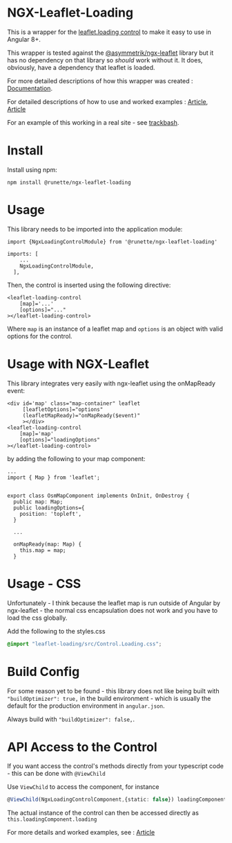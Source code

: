 # NGX-Leaflet-Loading

This is a wrapper for the [leaflet.loading control](https://github.com/ebrelsford/Leaflet.loading) to make it easy to use in Angular 8+.

This wrapper is tested against the [@asymmetrik/ngx-leaflet](https://github.com/Asymmetrik/ngx-leaflet) library but it has no dependency on that library so *should* work without it. It does, obviously, have a dependency that leaflet is loaded.

For more detailed descriptions of how this wrapper was created : [Documentation](https://runette.gitbook.io/alcm/).

For detailed descriptions of how to use and worked examples : [Article](https://medium.com/runic-software/quick-guide-to-leaflet-controls-in-angular-io-1b35d0807bdb), [Article](https://medium.com/runic-software/advanced-interactive-maps-in-angular-with-leaflet-68baafa03f72)

For an example of this working in a real site - see [trackbash](https://trackbash.co.uk).

# Install

Install using npm:

```
npm install @runette/ngx-leaflet-loading
```

# Usage

This library needs to be imported into the application module:

```
import {NgxLoadingControlModule} from '@runette/ngx-leaflet-loading'

imports: [
    ...
    NgxLoadingControlModule,
  ],
```

Then, the control is inserted using the following directive:

```
<leaflet-loading-control
    [map]='...'
    [options]="..."
></leaflet-loading-control>
```

Where `map` is an instance of a leaflet map and `options` is an object with valid options for the control.

# Usage with NGX-Leaflet

This library integrates very easily with ngx-leaflet using the onMapReady event:

```
<div id='map' class="map-container" leaflet
     [leafletOptions]="options"
     (leafletMapReady)="onMapReady($event)"
     ></div>
<leaflet-loading-control
    [map]='map'
    [options]="loadingOptions"
></leaflet-loading-control>
```
by adding the following to your map component:

```
...
import { Map } from 'leaflet';


export class OsmMapComponent implements OnInit, OnDestroy {
  public map: Map;
  public loadingOptions={
    position: 'topleft',
  }
  
  ...
  
  onMapReady(map: Map) {
    this.map = map;
  }
```

# Usage - CSS

Unfortunately - I think because the leaflet map is run outside of Angular by ngx-leaflet - the normal css encapsulation does not work and you have to load the css globally.

Add the following to the styles.css 

```CSS
@import "leaflet-loading/src/Control.Loading.css";
```

# Build Config

For some reason yet to be found - this library does not like being built with `"buildOptimizer": true,` in the build environment - which is usually the default for the production environment in `angular.json`.

Always build with `"buildOptimizer": false,`.

# API Access to the Control

If you want access the control's methods directly from your typescript code - this can be done with `@ViewChild`

Use `ViewChild` to access the component, for instance 

```ts
@ViewChild(NgxLoadingControlComponent,{static: false}) loadingComponent: NgxLoadingControlComponent;
```

The actual instance of the control can then be accessed directly as `this.loadingComponent.loading`

For more details and worked examples, see : [Article](https://medium.com/runic-software/advanced-interactive-maps-in-angular-with-leaflet-68baafa03f72)

